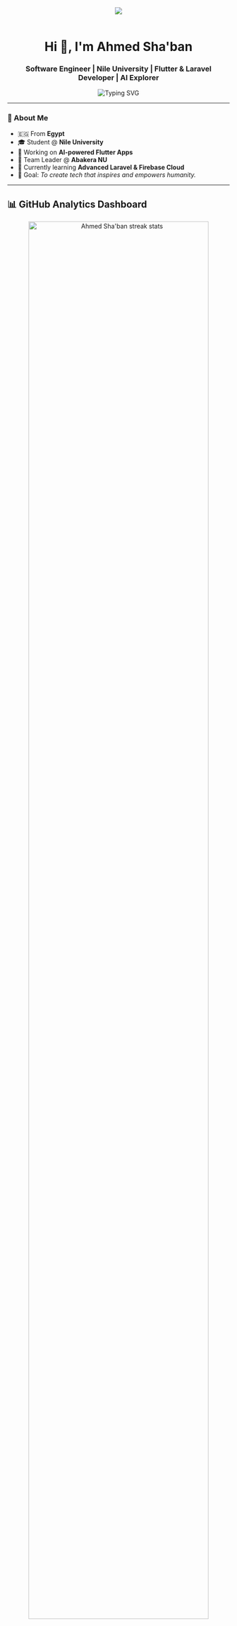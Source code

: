 <div align="center">
  <img src="https://github-widgetbox.vercel.app/api/profile?username=Lord-shaban&theme=radical&data=followers,repositories,stars,commits" />
</div></br>

<h1 align="center">Hi 👋, I'm Ahmed Sha'ban</h1>
<h3 align="center">Software Engineer | Nile University | Flutter & Laravel Developer | AI Explorer</h3>

<div align="center">
  <img src="https://readme-typing-svg.demolab.com?font=Fira+Code&pause=1000&color=F7006E&center=true&vCenter=true&width=435&lines=Flutter+%26+Laravel+Developer;AI+Enthusiast;Open+Source+Contributor;Always+Learning+New+Things" alt="Typing SVG" />
</div>

---

### 🧠 About Me
- 🇪🇬 From **Egypt**
- 🎓 Student @ **Nile University**
- 🚀 Working on **AI-powered Flutter Apps**  
- 🧩 Team Leader @ **Abakera NU**
- 🌱 Currently learning **Advanced Laravel & Firebase Cloud**
- 🎯 Goal: *To create tech that inspires and empowers humanity.* 

---

## 📊 GitHub Analytics Dashboard


<div align="center">
  <img width="90%" src="https://github-readme-streak-stats.herokuapp.com/?user=Lord-shaban&theme=radical&hide_border=true&stroke=0000&background=0d1117&ring=ff91a4&fire=ff91a4&currStreakLabel=ff91a4" alt="Ahmed Sha'ban streak stats"/>
</div>

<div align="center">
  <img width="49%" height="195px" src="https://github-readme-stats.vercel.app/api?username=Lord-shaban&show_icons=true&count_private=true&hide_border=true&title_color=ff91a4&icon_color=ff91a4&text_color=c9d1d9&bg_color=0d1117&theme=radical&rank_icon=github&include_all_commits=true" alt="Ahmed Sha'ban github stats" /> 
  <img width="49%" height="195px" src="https://github-readme-stats.vercel.app/api/top-langs/?username=Lord-shaban&layout=compact&hide_border=true&title_color=ff91a4&text_color=c9d1d9&bg_color=0d1117&theme=radical&langs_count=12&exclude_repo=github-readme-stats" alt="Ahmed Sha'ban top languages" />
</div>

## 📈 Contribution Graph
<div align="center">
  <img width="90%" src="https://github-readme-activity-graph.vercel.app/graph?username=Lord-shaban&bg_color=0d1117&color=ff91a4&line=ff91a4&point=ff91a4&area_color=dc143c&area=true&hide_border=true&custom_title=Ahmed%20Sha'ban's%20Contribution%20Graph" alt="Ahmed Sha'ban Activity Graph" />
</div>


<!-- Detailed Stats -->
<details>
  <summary><b>⚡ More GitHub Analytics</b></summary>
  <br/>
  
  ### 📊 Profile Summary Cards
  <div align="center">
    <img width="90%" src="https://github-profile-summary-cards.vercel.app/api/cards/profile-details?username=Lord-shaban&theme=radical" alt="Profile Details"/>
  </div>
  
  ### 💻 Language Distribution
  <div align="center">
    <img width="45%" src="https://github-profile-summary-cards.vercel.app/api/cards/repos-per-language?username=Lord-shaban&theme=radical" alt="Repos per Language"/>
    <img width="45%" src="https://github-profile-summary-cards.vercel.app/api/cards/most-commit-language?username=Lord-shaban&theme=radical" alt="Most Commit Language"/>
  </div>
  
  ### ⏰ Productive Time & Stats
  <div align="center">
    <img width="45%" src="https://github-profile-summary-cards.vercel.app/api/cards/productive-time?username=Lord-shaban&theme=radical&utcOffset=2" alt="Productive Time"/>
    <img width="45%" src="https://github-profile-summary-cards.vercel.app/api/cards/stats?username=Lord-shaban&theme=radical" alt="Stats"/>
  </div>
  
  ### 📈 3D Contribution Calendar
  <div align="center">
    <img src="https://github.com/Lord-shaban/Lord-shaban/blob/output/github-contribution-grid-snake-dark.svg" alt="Snake animation" />
  </div>
</details>

---

# 💻 Tech Stack

## Programming Languages
<div align="center">
  
[![My Skills](https://skillicons.dev/icons?i=dart,python,java,c,cpp,php,html,css,js&perline=9)](https://skillicons.dev)

</div>

## Framework & Backend
<div align="center">
  
[![My Skills](https://skillicons.dev/icons?i=flutter,firebase,laravel,nodejs,mongodb,mysql,sqlite&perline=7)](https://skillicons.dev)

</div>

## Tools & Software 
<div align="center">
  
[![My Skills](https://skillicons.dev/icons?i=androidstudio,vscode,phpstorm,figma,github,git,postman,docker,linux&perline=9)](https://skillicons.dev)

</div>



---

## 💡 Random Dev Quote
<div align="center">
  
![](https://quotes-github-readme.vercel.app/api?type=horizontal&theme=radical)

</div>

---

<div align="center">
  <img src="https://capsule-render.vercel.app/api?type=waving&color=gradient&height=100&section=footer&text=Thanks%20for%20visiting!&fontSize=20&fontColor=ffffff" />
</div>
